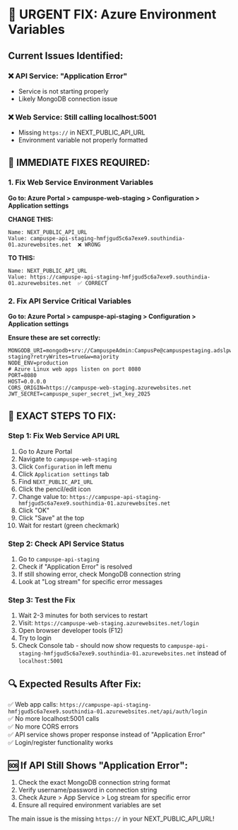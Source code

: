 # 🚨 URGENT FIX: Azure Environment Variables

## Current Issues Identified:

### ❌ API Service: "Application Error"

- Service is not starting properly
- Likely MongoDB connection issue

### ❌ Web Service: Still calling localhost:5001

- Missing `https://` in NEXT_PUBLIC_API_URL
- Environment variable not properly formatted

## 🔧 IMMEDIATE FIXES REQUIRED:

### 1. Fix Web Service Environment Variables

**Go to: Azure Portal > campuspe-web-staging > Configuration > Application settings**

**CHANGE THIS:**

```
Name: NEXT_PUBLIC_API_URL
Value: campuspe-api-staging-hmfjgud5c6a7exe9.southindia-01.azurewebsites.net  ❌ WRONG
```

**TO THIS:**

```
Name: NEXT_PUBLIC_API_URL
Value: https://campuspe-api-staging-hmfjgud5c6a7exe9.southindia-01.azurewebsites.net  ✅ CORRECT
```

### 2. Fix API Service Critical Variables

**Go to: Azure Portal > campuspe-api-staging > Configuration > Application settings**

**Ensure these are set correctly:**

```
MONGODB_URI=mongodb+srv://CampuspeAdmin:CampusPe@campuspestaging.adslpw.mongodb.net/campuspe-staging?retryWrites=true&w=majority
NODE_ENV=production
# Azure Linux web apps listen on port 8080
PORT=8080
HOST=0.0.0.0
CORS_ORIGIN=https://campuspe-web-staging.azurewebsites.net
JWT_SECRET=campuspe_super_secret_jwt_key_2025
```

## 🎯 EXACT STEPS TO FIX:

### Step 1: Fix Web Service API URL

1. Go to Azure Portal
2. Navigate to `campuspe-web-staging`
3. Click `Configuration` in left menu
4. Click `Application settings` tab
5. Find `NEXT_PUBLIC_API_URL`
6. Click the pencil/edit icon
7. Change value to: `https://campuspe-api-staging-hmfjgud5c6a7exe9.southindia-01.azurewebsites.net`
8. Click "OK"
9. Click "Save" at the top
10. Wait for restart (green checkmark)

### Step 2: Check API Service Status

1. Go to `campuspe-api-staging`
2. Check if "Application Error" is resolved
3. If still showing error, check MongoDB connection string
4. Look at "Log stream" for specific error messages

### Step 3: Test the Fix

1. Wait 2-3 minutes for both services to restart
2. Visit: `https://campuspe-web-staging.azurewebsites.net/login`
3. Open browser developer tools (F12)
4. Try to login
5. Check Console tab - should now show requests to `campuspe-api-staging-hmfjgud5c6a7exe9.southindia-01.azurewebsites.net` instead of `localhost:5001`

## 🔍 Expected Results After Fix:

✅ Web app calls: `https://campuspe-api-staging-hmfjgud5c6a7exe9.southindia-01.azurewebsites.net/api/auth/login`  
✅ No more localhost:5001 calls  
✅ No more CORS errors  
✅ API service shows proper response instead of "Application Error"  
✅ Login/register functionality works

## 🆘 If API Still Shows "Application Error":

1. Check the exact MongoDB connection string format
2. Verify username/password in connection string
3. Check Azure > App Service > Log stream for specific error
4. Ensure all required environment variables are set

The main issue is the missing `https://` in your NEXT_PUBLIC_API_URL!
